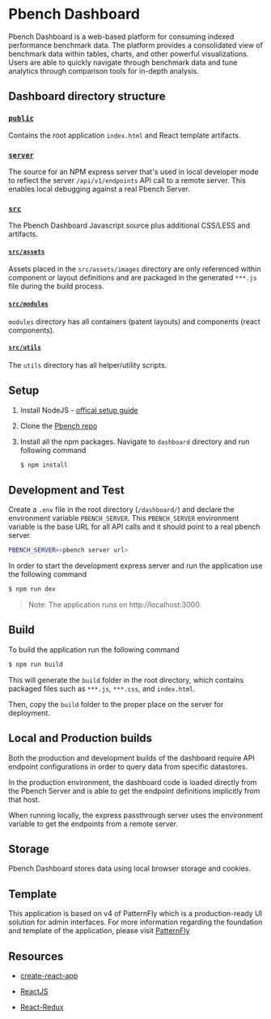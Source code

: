 # Pbench Dashboard

Pbench Dashboard is a web-based platform for consuming indexed performance benchmark data. The platform provides a consolidated view of benchmark data within tables, charts, and other powerful visualizations. Users are able to quickly navigate through benchmark data and tune analytics through comparison tools for in-depth analysis.

## Dashboard directory structure

### [`public`](public/)

Contains the root application `index.html` and React template artifacts.

### [`server`](server/)

The source for an NPM express server that's used in local developer mode to reflect
the server `/api/v1/endpoints` API call to a remote server. This enables local
debugging against a real Pbench Server.

### [`src`](src/)

The Pbench Dashboard Javascript source plus additional CSS/LESS and artifacts.

#### [`src/assets`](src/assets/)

Assets placed in the `src/assets/images` directory are only referenced within component or layout definitions and are packaged in the generated `***.js` file during the build process.

#### [`src/modules`](src/modules/)

`modules` directory has all containers (patent layouts) and components (react components). 

#### [`src/utils`](src/utils/)

The `utils` directory has all helper/utility scripts.

## Setup

1. Install NodeJS - [offical setup guide](https://nodejs.org/en/download/package-manager/)

2. Clone the [Pbench repo](https://github.com/distributed-system-analysis/pbench)

3. Install all the npm packages.
Navigate to `dashboard` directory and run following command 
	```bash
	$ npm install
	```

## Development and Test 

Create a `.env` file in the root directory (`/dashboard/`) and declare the environment variable `PBENCH_SERVER`.
This `PBENCH_SERVER` environment variable is the base URL for all API calls and it should point to a real pbench server.
```bash
PBENCH_SERVER=<pbench server url>
```

In order to start the development express server and run the application use the following command 
```bash
$ npm run dev
```
> Note: The application runs on http://localhost:3000.

## Build

To build the application run the following command

```bash
$ npm run build
```
This will generate the `build` folder in the root directory, which contains packaged files such as `***.js`, `***.css`, and `index.html`.

Then, copy the `build` folder to the proper place on the server for deployment.

## Local and Production builds

Both the production and development builds of the dashboard require API endpoint configurations in order to query data from specific datastores.

In the production environment, the dashboard code is loaded directly from the Pbench Server and is able to get the endpoint definitions implicitly from that host. 

When running locally, the express passthrough server uses the environment variable to get the endpoints from a remote server.

## Storage
Pbench Dashboard stores data using local browser storage and cookies.

## Template
This application is based on v4 of PatternFly which is a production-ready UI solution for admin interfaces. For more information regarding the foundation and template of the application, please visit [PatternFly](https://www.patternfly.org/v4/get-started/design)

## Resources

- [create-react-app](https://github.com/facebook/create-react-app)   

- [ReactJS](https://reactjs.org/) 

- [React-Redux](https://github.com/reduxjs/react-redux)